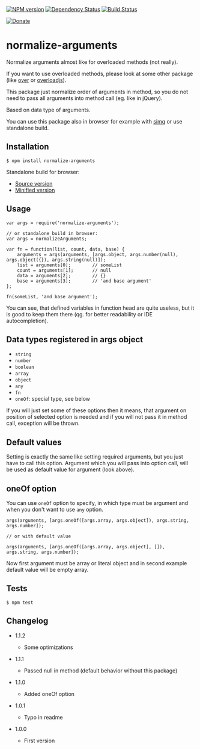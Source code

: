 [![NPM version](https://badge.fury.io/js/normalize-arguments.png)](http://badge.fury.io/js/normalize-arguments)
[![Dependency Status](https://gemnasium.com/sakren/node-normalize-arguments.png)](https://gemnasium.com/sakren/node-normalize-arguments)
[![Build Status](https://travis-ci.org/sakren/node-normalize-arguments.png?branch=master)](https://travis-ci.org/sakren/node-normalize-arguments)

[![Donate](http://b.repl.ca/v1/donate-PayPal-brightgreen.png)](https://www.paypal.com/cgi-bin/webscr?cmd=_s-xclick&hosted_button_id=LWVXQAPZ33USW)

# normalize-arguments

Normalize arguments almost like for overloaded methods (not really).

If you want to use overloaded methods, please look at some other package (like [over](https://npmjs.org/package/over)
or [overloadjs](https://npmjs.org/package/overloadjs)).

This package just normalize order of arguments in method, so you do not need to pass all arguments into method call
(eg. like in jQuery).

Based on data type of arguments.

You can use this package also in browser for example with [simq](https://github.com/sakren/node-simq) or use standalone
build.

## Installation

```
$ npm install normalize-arguments
```

Standalone build for browser:
* [Source version](https://github.com/sakren/node-normalize-arguments/blob/master/normalizeArguments.js)
* [Minified version](https://github.com/sakren/node-normalize-arguments/blob/master/normalizeArguments.min.js)

## Usage

```
var args = require('normalize-arguments');

// or standalone build in browser:
var args = normalizeArguments;

var fn = function(list, count, data, base) {
	arguments = args(arguments, [args.object, args.number(null), args.object({}), args.string(null)]);
	list = arguments[0];		// someList
	count = arguments[1];		// null
	data = arguments[2];		// {}
	base = arguments[3];		// 'and base argument'
};

fn(someList, 'and base argument');
```

You can see, that defined variables in function head are quite useless, but it is good to keep them there (qg. for better
readability or IDE autocompletion).

## Data types registered in args object

* `string`
* `number`
* `boolean`
* `array`
* `object`
* `any`
* `fn`
* `oneOf`: special type, see below

If you will just set some of these options then it means, that argument on position of selected option is needed and if
you will not pass it in method call, exception will be thrown.

## Default values

Setting is exactly the same like setting required arguments, but you just have to call this option. Argument which you will
pass into option call, will be used as default value for argument (look above).

## oneOf option

You can use `oneOf` option to specify, in which type must be argument and when you don't want to use `any` option.

```
args(arguments, [args.oneOf([args.array, args.object]), args.string, args.number]);

// or with default value

args(arguments, [args.oneOf([args.array, args.object], []), args.string, args.number]);
```

Now first argument must be array or literal object and in second example default value will be empty array.

## Tests

```
$ npm test
```

## Changelog

* 1.1.2
	+ Some optimizations

* 1.1.1
	+ Passed null in method (default behavior without this package)

* 1.1.0
	+ Added oneOf option

* 1.0.1
	+ Typo in readme

* 1.0.0
	+ First version